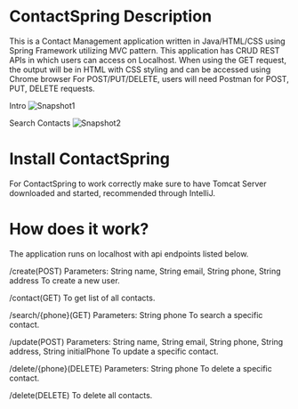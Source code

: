 # ContactSpring Description
This is a Contact Management application written in Java/HTML/CSS using Spring Framework utilizing MVC pattern.
This application has CRUD REST APIs in which users can access on Localhost.
When using the GET request, the output will be in HTML with CSS styling and can be accessed using Chrome browser
For POST/PUT/DELETE, users will need Postman for POST, PUT, DELETE requests.

Intro
![Snapshot1](https://user-images.githubusercontent.com/37918393/135691650-150b9627-fbe0-495a-b2ee-8bf56f365cbd.png)

Search Contacts
![Snapshot2](https://user-images.githubusercontent.com/37918393/135691656-74a6e255-6676-47a2-92c6-e31c3832a255.png)

# Install ContactSpring

For ContactSpring to work correctly make sure to have Tomcat Server downloaded and started, recommended through IntelliJ.


# How does it work?
The application runs on localhost with api endpoints listed below.

/create(POST)
Parameters: String name, String email, String phone, String address
To create a new user.

/contact(GET)
To get list of all contacts.

/search/{phone}(GET)
Parameters: String phone
To search a specific contact.

/update(POST)
Parameters: String name, String email, String phone, String address, String initialPhone
To update a specific contact.

/delete/{phone}(DELETE)
Parameters: String phone
To delete a specific contact.

/delete(DELETE)
To delete all contacts.
